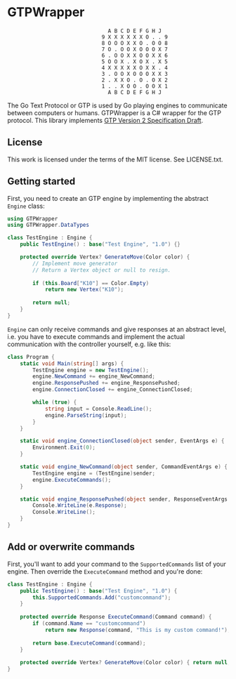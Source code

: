 GTPWrapper
==========

```
                                A B C D E F G H J
                              9 X X X X X X O . . 9
                              8 O O O X X O . O O 8
                              7 O . O O X O O O X 7
                              6 . O O X X O O X X 6
                              5 O O X . X O X . X 5
                              4 X X X X X O X X . 4
                              3 . O O X O O O X X 3
                              2 . X X O . O . O X 2
                              1 . . X O O . O O X 1
                                A B C D E F G H J
```

The Go Text Protocol or GTP is used by Go playing engines to communicate between computers or humans. GTPWrapper is a C# wrapper for the GTP protocol. This library implements [GTP Version 2 Specification Draft](http://www.lysator.liu.se/~gunnar/gtp/).

License
-------

This work is licensed under the terms of the MIT license. See LICENSE.txt.

Getting started
---------------

First, you need to create an GTP engine by implementing the abstract `Engine` class:

```c#
using GTPWrapper
using GTPWrapper.DataTypes

class TestEngine : Engine {
    public TestEngine() : base("Test Engine", "1.0") {}

    protected override Vertex? GenerateMove(Color color) {
        // Implement move generator
        // Return a Vertex object or null to resign.
        
        if (this.Board["K10"] == Color.Empty)
            return new Vertex("K10");
        
        return null;
    }
}
```

`Engine` can only receive commands and give responses at an abstract level, i.e. you have to execute commands and implement the actual communication with the controller yourself, e.g. like this:

```c#
class Program {
    static void Main(string[] args) {
        TestEngine engine = new TestEngine();
        engine.NewCommand += engine_NewCommand;
        engine.ResponsePushed += engine_ResponsePushed;
        engine.ConnectionClosed += engine_ConnectionClosed;

        while (true) {
            string input = Console.ReadLine();
            engine.ParseString(input);
        }
    }

    static void engine_ConnectionClosed(object sender, EventArgs e) {
        Environment.Exit(0);
    }

    static void engine_NewCommand(object sender, CommandEventArgs e) {
        TestEngine engine = (TestEngine)sender;
        engine.ExecuteCommands();
    }

    static void engine_ResponsePushed(object sender, ResponseEventArgs e) {
        Console.WriteLine(e.Response);
        Console.WriteLine();
    }
}
```

Add or overwrite commands
-------------------------

First, you'll want to add your command to the `SupportedCommands` list of your engine. Then override the `ExecuteCommand` method and you're done:

```c#
class TestEngine : Engine {
    public TestEngine() : base("Test Engine", "1.0") {
        this.SupportedCommands.Add("customcommand");
    }
    
    protected override Response ExecuteCommand(Command command) {
        if (command.Name == "customcommand")
            return new Response(command, "This is my custom command!");
        
        return base.ExecuteCommand(command);
    }
    
    protected override Vertex? GenerateMove(Color color) { return null; }
}
```
